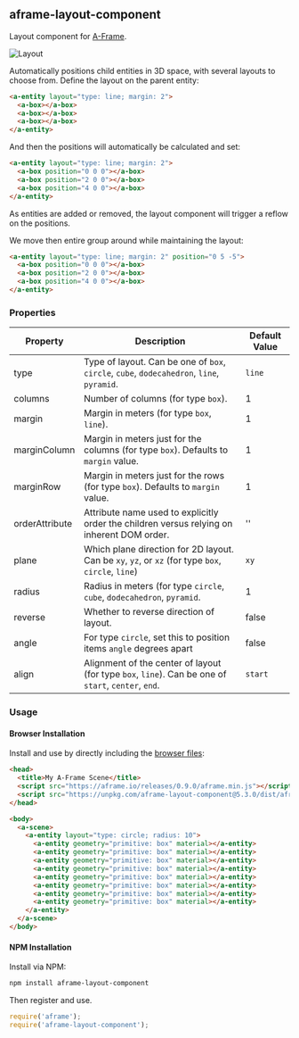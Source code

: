## aframe-layout-component

Layout component for [A-Frame](https://aframe.io).

![Layout](https://cloud.githubusercontent.com/assets/674727/21413536/eb325152-c7ac-11e6-8f1b-3a5f4714dfbe.png)

Automatically positions child entities in 3D space, with several layouts to
choose from. Define the layout on the parent entity:

```html
<a-entity layout="type: line; margin: 2">
  <a-box></a-box>
  <a-box></a-box>
  <a-box></a-box>
</a-entity>
```

And then the positions will automatically be calculated and set:

```html
<a-entity layout="type: line; margin: 2">
  <a-box position="0 0 0"></a-box>
  <a-box position="2 0 0"></a-box>
  <a-box position="4 0 0"></a-box>
</a-entity>
```

As entities are added or removed, the layout component will trigger a reflow on
the positions.

We move then entire group around while maintaining the layout:

```html
<a-entity layout="type: line; margin: 2" position="0 5 -5">
  <a-box position="0 0 0"></a-box>
  <a-box position="2 0 0"></a-box>
  <a-box position="4 0 0"></a-box>
</a-entity>
```

### Properties

| Property       | Description                                                                                         | Default Value |
|----------------|-----------------------------------------------------------------------------------------------------|---------------|
| type           | Type of layout. Can be one of `box`, `circle`, `cube`, `dodecahedron`, `line`, `pyramid`.           | `line`        |
| columns        | Number of columns (for type `box`).                                                                 | 1             |
| margin         | Margin in meters (for type `box`, `line`).                                                          | 1             |
| marginColumn   | Margin in meters just for the columns (for type `box`). Defaults to `margin` value.                 | 1             |
| marginRow      | Margin in meters just for the rows (for type `box`). Defaults to `margin` value.                    | 1             |
| orderAttribute | Attribute name used to explicitly order the children versus relying on inherent DOM order.          | ''            |
| plane          | Which plane direction for 2D layout. Can be `xy`, `yz`, or `xz` (for type `box`, `circle`, `line`)  | `xy`          |
| radius         | Radius in meters (for type `circle`, `cube`, `dodecahedron`, `pyramid`.                             | 1             |
| reverse        | Whether to reverse direction of layout.                                                             | false         |
| angle          | For type `circle`, set this to position items `angle` degrees apart                                 | false         |
| align          | Alignment of the center of layout (for type `box`, `line`). Can be one of `start`, `center`, `end`. | `start`       |

### Usage

#### Browser Installation

Install and use by directly including the [browser files](dist):

```html
<head>
  <title>My A-Frame Scene</title>
  <script src="https://aframe.io/releases/0.9.0/aframe.min.js"></script>
  <script src="https://unpkg.com/aframe-layout-component@5.3.0/dist/aframe-layout-component.min.js"></script>
</head>

<body>
  <a-scene>
    <a-entity layout="type: circle; radius: 10">
      <a-entity geometry="primitive: box" material></a-entity>
      <a-entity geometry="primitive: box" material></a-entity>
      <a-entity geometry="primitive: box" material></a-entity>
      <a-entity geometry="primitive: box" material></a-entity>
      <a-entity geometry="primitive: box" material></a-entity>
      <a-entity geometry="primitive: box" material></a-entity>
      <a-entity geometry="primitive: box" material></a-entity>
      <a-entity geometry="primitive: box" material></a-entity>
    </a-entity>
  </a-scene>
</body>
```

#### NPM Installation

Install via NPM:

```bash
npm install aframe-layout-component
```

Then register and use.

```js
require('aframe');
require('aframe-layout-component');
```
